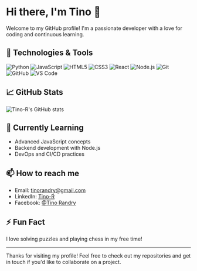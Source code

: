 # Hi there, I'm Tino 👋

Welcome to my GitHub profile! I'm a passionate developer with a love for coding and continuous learning.

## 🔧 Technologies & Tools

![Python](https://img.shields.io/badge/-Python-333?style=flat&logo=python)
![JavaScript](https://img.shields.io/badge/-JavaScript-333?style=flat&logo=javascript)
![HTML5](https://img.shields.io/badge/-HTML5-333?style=flat&logo=html5)
![CSS3](https://img.shields.io/badge/-CSS3-333?style=flat&logo=css3)
![React](https://img.shields.io/badge/-React-333?style=flat&logo=react)
![Node.js](https://img.shields.io/badge/-Node.js-333?style=flat&logo=node.js)
![Git](https://img.shields.io/badge/-Git-333?style=flat&logo=git)
![GitHub](https://img.shields.io/badge/-GitHub-333?style=flat&logo=github)
![VS Code](https://img.shields.io/badge/-VS_Code-333?style=flat&logo=visual-studio-code)

## 📈 GitHub Stats

![Tino-R's GitHub stats](https://github-readme-stats.vercel.app/api?username=Tino-R&show_icons=true&theme=radical)

## 🌱 Currently Learning

- Advanced JavaScript concepts
- Backend development with Node.js
- DevOps and CI/CD practices

## 📫 How to reach me

- Email: tinorandry@gmail.com
- LinkedIn: [Tino-R](https://www.linkedin.com/in/tino-r)
- Facebook: [@Tino Randry](https://facebook.com/tino.randryy)

## ⚡ Fun Fact

I love solving puzzles and playing chess in my free time!

---

Thanks for visiting my profile! Feel free to check out my repositories and get in touch if you'd like to collaborate on a project.
